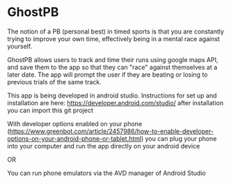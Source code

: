 # GhostPB

The notion of a PB (personal best) in timed sports is that you are constantly trying to improve your own time,
effectively being in a mental race against yourself. 

GhostPB allows users to track and time their runs using google maps API, and save them to the app so that they can "race" against
themselves at a later date. The app will prompt the user if they are beating or losing to previous trials of the same track. 



This app is being developed in android studio. Instructions for set up and installation are here: 
https://developer.android.com/studio/
after installation you can import this git project

With developer options enabled on your phone (https://www.greenbot.com/article/2457986/how-to-enable-developer-options-on-your-android-phone-or-tablet.html)
you can plug your phone into your computer and run the app directly on your android device 

OR

You can run phone emulators via the AVD manager of Android Studio



